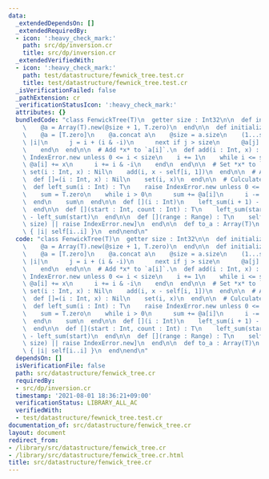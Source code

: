 ```yaml
---
data:
  _extendedDependsOn: []
  _extendedRequiredBy:
  - icon: ':heavy_check_mark:'
    path: src/dp/inversion.cr
    title: src/dp/inversion.cr
  _extendedVerifiedWith:
  - icon: ':heavy_check_mark:'
    path: test/datastructure/fewnick_tree.test.cr
    title: test/datastructure/fewnick_tree.test.cr
  _isVerificationFailed: false
  _pathExtension: cr
  _verificationStatusIcon: ':heavy_check_mark:'
  attributes: {}
  bundledCode: "class FenwickTree(T)\n  getter size : Int32\n\n  def initialize(@size)\n\
    \    @a = Array(T).new(@size + 1, T.zero)\n  end\n\n  def initialize(a : Array(T))\n\
    \    @a = [T.zero]\n    @a.concat a\n    @size = a.size\n    (1...size).each do\
    \ |i|\n      j = i + (i & -i)\n      next if j > size\n      @a[j] += @a[i]\n\
    \    end\n  end\n\n  # Add *x* to `a[i]`.\n  def add(i : Int, x) : Nil\n    raise\
    \ IndexError.new unless 0 <= i < size\n    i += 1\n    while i <= size\n     \
    \ @a[i] += x\n      i += i & -i\n    end\n  end\n\n  # Set *x* to `a[i]`.\n  def\
    \ set(i : Int, x) : Nil\n    add(i, x - self[i, 1])\n  end\n\n  # Alias for `set`\n\
    \  def []=(i : Int, x) : Nil\n    set(i, x)\n  end\n\n  # Culculates sum of `a[0...i]`.\n\
    \  def left_sum(i : Int) : T\n    raise IndexError.new unless 0 <= i <= size\n\
    \    sum = T.zero\n    while i > 0\n      sum += @a[i]\n      i -= i & -i\n  \
    \  end\n    sum\n  end\n\n  def [](i : Int)\n    left_sum(i + 1) - left_sum(i)\n\
    \  end\n\n  def [](start : Int, count : Int) : T\n    left_sum(start + count)\
    \ - left_sum(start)\n  end\n\n  def [](range : Range) : T\n    self[*Indexable.range_to_index_and_count(range,\
    \ size) || raise IndexError.new]\n  end\n\n  def to_a : Array(T)\n    (0...size).map\
    \ { |i| self[i..i] }\n  end\nend\n"
  code: "class FenwickTree(T)\n  getter size : Int32\n\n  def initialize(@size)\n\
    \    @a = Array(T).new(@size + 1, T.zero)\n  end\n\n  def initialize(a : Array(T))\n\
    \    @a = [T.zero]\n    @a.concat a\n    @size = a.size\n    (1...size).each do\
    \ |i|\n      j = i + (i & -i)\n      next if j > size\n      @a[j] += @a[i]\n\
    \    end\n  end\n\n  # Add *x* to `a[i]`.\n  def add(i : Int, x) : Nil\n    raise\
    \ IndexError.new unless 0 <= i < size\n    i += 1\n    while i <= size\n     \
    \ @a[i] += x\n      i += i & -i\n    end\n  end\n\n  # Set *x* to `a[i]`.\n  def\
    \ set(i : Int, x) : Nil\n    add(i, x - self[i, 1])\n  end\n\n  # Alias for `set`\n\
    \  def []=(i : Int, x) : Nil\n    set(i, x)\n  end\n\n  # Culculates sum of `a[0...i]`.\n\
    \  def left_sum(i : Int) : T\n    raise IndexError.new unless 0 <= i <= size\n\
    \    sum = T.zero\n    while i > 0\n      sum += @a[i]\n      i -= i & -i\n  \
    \  end\n    sum\n  end\n\n  def [](i : Int)\n    left_sum(i + 1) - left_sum(i)\n\
    \  end\n\n  def [](start : Int, count : Int) : T\n    left_sum(start + count)\
    \ - left_sum(start)\n  end\n\n  def [](range : Range) : T\n    self[*Indexable.range_to_index_and_count(range,\
    \ size) || raise IndexError.new]\n  end\n\n  def to_a : Array(T)\n    (0...size).map\
    \ { |i| self[i..i] }\n  end\nend\n"
  dependsOn: []
  isVerificationFile: false
  path: src/datastructure/fenwick_tree.cr
  requiredBy:
  - src/dp/inversion.cr
  timestamp: '2021-08-01 18:36:21+09:00'
  verificationStatus: LIBRARY_ALL_AC
  verifiedWith:
  - test/datastructure/fewnick_tree.test.cr
documentation_of: src/datastructure/fenwick_tree.cr
layout: document
redirect_from:
- /library/src/datastructure/fenwick_tree.cr
- /library/src/datastructure/fenwick_tree.cr.html
title: src/datastructure/fenwick_tree.cr
---
```

